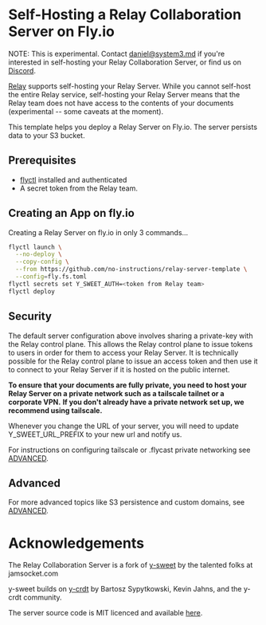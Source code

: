 # Self-Hosting a Relay Collaboration Server on Fly.io

NOTE: This is experimental. Contact daniel@system3.md if you're interested in self-hosting your Relay Collaboration Server, or find us on [Discord](https://discord.system3.md).


[Relay](https://system3.md/relay) supports self-hosting your Relay Server.
While you cannot self-host the entire Relay service, self-hosting your Relay Server means that the Relay team does not have access to the contents of your documents (experimental -- some caveats at the moment).

This template helps you deploy a Relay Server on Fly.io. The server persists data to your S3 bucket.


## Prerequisites

- [flyctl](https://fly.io/docs/hands-on/install-flyctl/) installed and authenticated
- A secret token from the Relay team.


## Creating an App on fly.io

Creating a Relay Server on fly.io in only 3 commands...
```bash
flyctl launch \
  --no-deploy \
  --copy-config \
  --from https://github.com/no-instructions/relay-server-template \
  --config=fly.fs.toml
flyctl secrets set Y_SWEET_AUTH=<token from Relay team>
flyctl deploy
```

## Security

The default server configuration above involves sharing a private-key with the Relay control plane.
This allows the Relay control plane to issue tokens to users in order for them to access your Relay Server.
It is technically possible for the Relay control plane to issue an access token and then use it to connect to your Relay Server if it is hosted on the public internet.

**To ensure that your documents are fully private, you need to host your Relay Server on a private network such as a tailscale tailnet or a corporate VPN.**
**If you don't already have a private network set up, we recommend using tailscale.**

Whenever you change the URL of your server, you will need to update Y_SWEET_URL_PREFIX to your new url and notify us.

For instructions on configuring tailscale or .flycast private networking see [ADVANCED](ADVANCED.md).


## Advanced

For more advanced topics like S3 persistence and custom domains, see [ADVANCED](ADVANCED.md).


# Acknowledgements

The Relay Collaboration Server is a fork of [y-sweet](https://github.com/jamsocket/y-sweet) by the talented folks at jamsocket.com

y-sweet builds on [y-crdt](https://github.com/y-crdt/y-crdt) by Bartosz Sypytkowski, Kevin Jahns, and the y-crdt community.

The server source code is MIT licenced and available [here](https://github.com/no-instructions/y-sweet).
